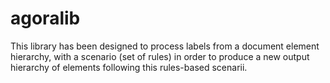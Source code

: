 # agoralib

This library has been designed to process labels from a document element hierarchy, with a scenario (set of rules) in order to produce a new output hierarchy of elements following this rules-based scenarii.
